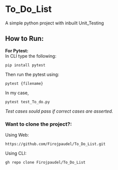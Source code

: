 # To_Do_List
A simple python project with inbuilt Unit_Testing

## How to Run:
**For Pytest:**<br> 
In CLI type the following:
```
pip install pytest
```
Then run the pytest using: 
```
pytest {filename}
```

In my case,
```
pytest test_To_do.py
```

_Test cases sould pass if correct cases are asserted._

### Want to clone the project?:

Using Web:
```
https://github.com/Firojpaudel/To_Do_List.git
```
Using CLI:
```
gh repo clone Firojpaudel/To_Do_List
```
